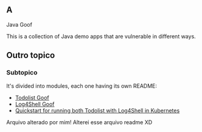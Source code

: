 ## A
   Java Goof

This is a collection of Java demo apps that are vulnerable in different ways.

## Outro topico

### Subtopico

It's divided into modules, each one having its own README:

* [Todolist Goof](todolist-goof/README.md)
* [Log4Shell Goof](log4shell-goof/README.md)
* [Quickstart for running both Todolist with Log4Shell in Kubernetes](README-K8S.md)

Arquivo alterado por mim!
Alterei esse arquivo readme XD

